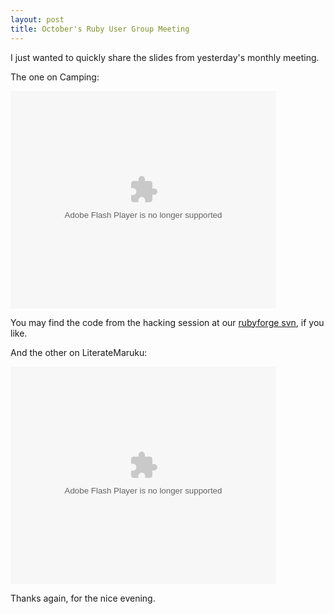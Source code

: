 ```yaml
--- 
layout: post
title: October's Ruby User Group Meeting
---
```

I just wanted to quickly share the slides from yesterday's monthly meeting.

The one on Camping:

<object type="application/x-shockwave-flash" data="http://s3.amazonaws.com/slideshare/ssplayer.swf?id=126337&doc=camping4429" width="425" height="348"><param name="movie" value="http://s3.amazonaws.com/slideshare/ssplayer.swf?id=126337&doc=camping4429" /></object>

You may find the code from the hacking session at our [rubyforge svn](http://rug-b.rubyforge.org/svn/syntax_camping/trunk/), if you like.

And the other on LiterateMaruku:

<object type="application/x-shockwave-flash" data="http://s3.amazonaws.com/slideshare/ssplayer.swf?id=126336&doc=literate-maruku1887" width="425" height="348"><param name="movie" value="http://s3.amazonaws.com/slideshare/ssplayer.swf?id=126336&doc=literate-maruku1887" /></object>

Thanks again, for the nice evening.
